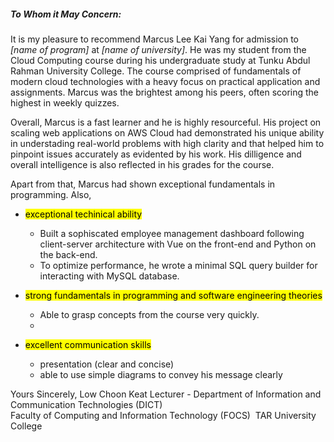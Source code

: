##### To Whom it May Concern:

It is my pleasure to recommend Marcus Lee Kai Yang for admission to _[name of program]_ at _[name of university]_. He was my student from the Cloud Computing course during his undergraduate study at Tunku Abdul Rahman University College. The course comprised of fundamentals of modern cloud technologies with a heavy focus on practical application and assignments. Marcus was the brightest among his peers, often scoring the highest in weekly quizzes. 

Overall, Marcus is a fast learner and he is highly resourceful. His project on scaling web applications on AWS Cloud had demonstrated his unique ability in understading real-world problems with high clarity and that helped him to pinpoint issues accurately as evidented by his work. His dilligence and overall intelligence is also reflected in his grades for the course. 

Apart from that, Marcus had shown exceptional fundamentals in programming. Also,

- <mark>exceptional techinical ability</mark>
	- Built a sophiscated employee management dashboard following client-server architecture with Vue on the front-end and Python on the back-end.
	- To optimize performance, he wrote a minimal SQL query builder for interacting with MySQL database.

- <mark>strong fundamentals in programming and software engineering theories</mark>
	- Able to grasp concepts from the course very quickly. 
	- 

- <mark>excellent communication skills</mark>
	- presentation (clear and concise)
	- able to use simple diagrams to convey his message clearly

Yours Sincerely,
Low Choon Keat
Lecturer - Department of Information and Communication Technologies (DICT)  
Faculty of Computing and Information Technology (FOCS) 
TAR University College